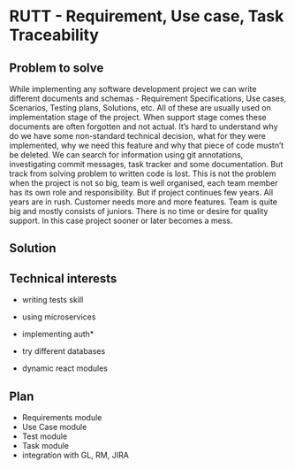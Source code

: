 # RUTT - Requirement, Use case, Task Traceability
## Problem to solve
While implementing any software development project we can write different documents and schemas - Requirement Specifications, Use cases,   Scenarios, Testing plans, Solutions, etc.
All of these are usually used on implementation stage of the project. When support stage comes these documents are often forgotten and not actual. It’s hard to understand why do we have some non-standard technical decision, what for they were implemented, why we need this feature and why that piece of code mustn’t be deleted.
We can search for information using git annotations, investigating commit messages, task tracker and some documentation. But track from solving problem to written code is lost.
This is not the problem when the project is not so big, team is well organised, each team member has its own role and responsibility.
But if project continues few years. All years are in rush. Customer needs more and more features. Team is quite big and mostly consists of juniors.  There is no time or desire for quality support. In this case project sooner or later becomes a mess.

## Solution


## Technical interests
* writing tests skill
* using microservices
* implementing auth*
* try different databases

* dynamic react modules

## Plan
* Requirements module
* Use Case module
* Test module
* Task module
* integration with GL, RM, JIRA